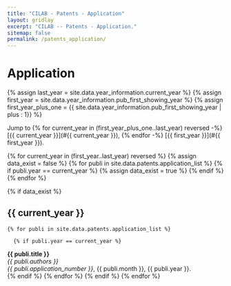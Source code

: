 ```yaml
---
title: "CILAB - Patents - Application"
layout: gridlay
excerpt: "CILAB -- Patents - Application."
sitemap: false
permalink: /patents_application/
---
```



# Application

{% assign last_year = site.data.year_information.current_year %}
{% assign first_year = site.data.year_information.pub_first_showing_year %}
{% assign first_year_plus_one = {{ site.data.year_information.pub_first_showing_year | plus : 1}} %}

Jump to
{% for current_year in (first_year_plus_one..last_year) reversed -%}
[{{ current_year }}](#{{ current_year }}),
{% endfor -%}
[{{ first_year }}](#{{ first_year }}).<br />

{% for current_year in (first_year..last_year) reversed %}
  {% assign data_exist = false %}
  {% for publi in site.data.patents.application_list %}
    {% if publi.year == current_year %}
      {% assign data_exist = true %}
    {% endif %}
  {% endfor %}
  
  {% if data_exist %}
## {{ current_year }}
    {% for publi in site.data.patents.application_list %}

      {% if publi.year == current_year %}
<strong>{{ publi.title }}</strong> <br />
<em>{{ publi.authors }}</em> <br />
<em>{{ publi.application_number }}</em>, {{ publi.month }}, {{ publi.year }}.<br />
      {% endif %}
    {% endfor %}
  {% endif %}
{% endfor %}